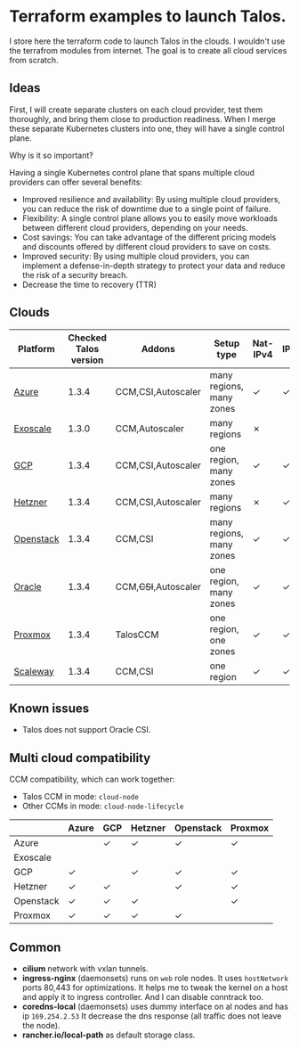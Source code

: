 # Terraform examples to launch Talos.

I store here the terraform code to launch Talos in the clouds.
I wouldn't use the terrafrom modules from internet.
The goal is to create all cloud services from scratch.

## Ideas

First, I will create separate clusters on each cloud provider, test them thoroughly, and bring them close to production readiness. When I merge these separate Kubernetes clusters into one, they will have a single control plane.

Why is it so important?

Having a single Kubernetes control plane that spans multiple cloud providers can offer several benefits:

* Improved resilience and availability: By using multiple cloud providers, you can reduce the risk of downtime due to a single point of failure.
* Flexibility: A single control plane allows you to easily move workloads between different cloud providers, depending on your needs.
* Cost savings: You can take advantage of the different pricing models and discounts offered by different cloud providers to save on costs.
* Improved security: By using multiple cloud providers, you can implement a defense-in-depth strategy to protect your data and reduce the risk of a security breach.
* Decrease the time to recovery (TTR)

## Clouds

| Platform | Checked Talos version | Addons | Setup type | Nat-IPv4 | IPv6 |
|---|---|---|---|---|---|
| [Azure](azure)         | 1.3.4  | CCM,CSI,Autoscaler | many regions, many zones | &check; | &check; |
| [Exoscale](exoscale)   | 1.3.0  | CCM,Autoscaler     | many regions | &cross; | |
| [GCP](gcp-zonal)       | 1.3.4  | CCM,CSI,Autoscaler | one region, many zones | &check; | &check; |
| [Hetzner](hetzner)     | 1.3.4  | CCM,CSI,Autoscaler | many regions | &cross; | &check; |
| [Openstack](openstack) | 1.3.4  | CCM,CSI            | many regions, many zones | &check; | &check; |
| [Oracle](oracle)       | 1.3.4  | CCM,~~CSI~~,Autoscaler | one region, many zones | &check; | &check; |
| [Proxmox](proxmox)     | 1.3.4  | TalosCCM           | one region, one zones | &check; | &check; |
| [Scaleway](scaleway)   | 1.3.4  | CCM,CSI            | one region | &check; | &check; |

## Known issues

* Talos does not support Oracle CSI.

## Multi cloud compatibility

CCM compatibility, which can work together:
* Talos CCM in mode: `cloud-node`
* Other CCMs in mode: `cloud-node-lifecycle`

|   | Azure | GCP | Hetzner | Openstack | Proxmox |
|---|---|---|---|---|---|
| Azure     | | &check; | &check; | &check; | &check; |
| Exoscale  | |         |         |         |
| GCP       | &check; | | &check; | &check; | &check; |
| Hetzner   | &check; | &check; | | &check; | &check; |
| Openstack | &check; | &check; | &check; | | &check; |
| Proxmox   | &check; | &check; | &check; | &check; | |

## Common

* **cilium** network with vxlan tunnels.
* **ingress-nginx** (daemonsets) runs on ```web``` role nodes.
It uses ```hostNetwork``` ports 80,443 for optimizations.
It helps me to tweak the kernel on a host and apply it to ingress controller.
And I can disable conntrack too.
* **coredns-local** (daemonsets) uses dummy interface on al nodes and has ip ```169.254.2.53```
It decrease the dns response (all traffic does not leave the node).
* **rancher.io/local-path** as default storage class.

